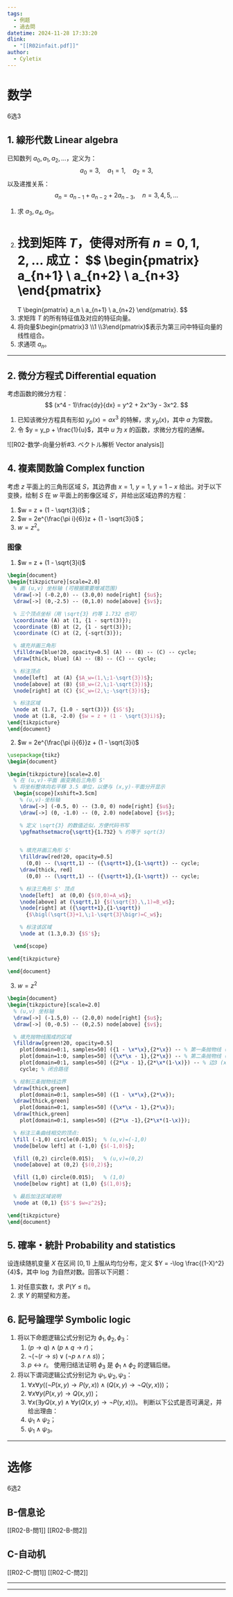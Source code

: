 ```yaml
---
tags:
  - 例题
  - 過去問
datetime: 2024-11-28 17:33:20
dlink:
  - "[[R02infait.pdf]]"
author:
  - Cyletix
---
```

# 数学
6选3
## 1. 線形代数 Linear algebra
已知数列 $a_0, a_1, a_2, \dots$，定义为：
$$
a_0 = 3, \quad a_1 = 1, \quad a_2 = 3,
$$
以及递推关系：
$$
a_n = a_{n-1} + a_{n-2} + 2a_{n-3}, \quad n = 3, 4, 5, \dots
$$
1. 求 $a_3, a_4, a_5$。
2. 找到矩阵 $T$，使得对所有 $n = 0, 1, 2, \dots$ 成立：
   $$
   \begin{pmatrix}
   a_{n+1} \\
   a_{n+2} \\
   a_{n+3}
   \end{pmatrix}
   =
   T
   \begin{pmatrix}
   a_n \\
   a_{n+1} \\
   a_{n+2}
   \end{pmatrix}.
   $$
3. 求矩阵 $T$ 的所有特征值及对应的特征向量。
4. 将向量$\begin{pmatrix}3 \\1 \\3\end{pmatrix}$表示为第三问中特征向量的线性组合。   
5. 求通项 $a_n$。
---
## 2. 微分方程式 Differential equation
考虑函数的微分方程：
$$
(x^4 - 1)\frac{dy}{dx} = y^2 + 2x^3y - 3x^2.
$$
1. 已知该微分方程具有形如 $y_p(x) = ax^3$ 的特解，求 $y_p(x)$，其中 $a$ 为常数。
2. 令 $y = y_p + \frac{1}{u}$，其中 $u$ 为 $x$ 的函数，求微分方程的通解。

![[R02-数学-向量分析#3. ベクトル解析 Vector analysis]]

## 4. 複素関数論 Complex function
考虑 $z$ 平面上的三角形区域 $S$，其边界由 $x = 1$, $y = 1$, $y = 1 - x$ 给出。对于以下变换，绘制 $S$ 在 $w$ 平面上的影像区域 $S'$，并给出区域边界的方程：
1. $w = z + (1 - \sqrt{3}i)$；
2. $w = 2e^{\frac{\pi i}{6}}z + (1 - \sqrt{3}i)$；
3. $w = z^2$。
### 图像
1. $w = z + (1 - \sqrt{3}i)$
```tikz
\begin{document}
\begin{tikzpicture}[scale=2.0]
  % 画 (u,v) 坐标轴 (可根据需要增减范围)
  \draw[->] (-0.2,0) -- (3.0,0) node[right] {$u$};
  \draw[->] (0,-2.5) -- (0,1.0) node[above] {$v$};

  % 三个顶点坐标（用 \sqrt{3} 约等 1.732 也可）
  \coordinate (A) at (1, {1 - sqrt(3)});
  \coordinate (B) at (2, {1 - sqrt(3)});
  \coordinate (C) at (2, {-sqrt(3)});

  % 填充并画三角形
  \filldraw[blue!20, opacity=0.5] (A) -- (B) -- (C) -- cycle;
  \draw[thick, blue] (A) -- (B) -- (C) -- cycle;

  % 标注顶点
  \node[left]  at (A) {$A_w=(1,\;1-\sqrt{3})$};
  \node[above] at (B) {$B_w=(2,\;1-\sqrt{3})$};
  \node[right] at (C) {$C_w=(2,\;-\sqrt{3})$};

  % 标注区域
  \node at (1.7, {1.0 - sqrt(3)}) {$S'$};
  \node at (1.8, -2.0) {$w = z + (1 - \sqrt{3}i)$};
\end{tikzpicture}
\end{document}
```
2. $w = 2e^{\frac{\pi i}{6}}z + (1 - \sqrt{3}i)$
```tikz
\usepackage{tikz}
\begin{document}

\begin{tikzpicture}[scale=2.0]
  % 在 (u,v)-平面 画变换后三角形 S'
  % 将坐标整体向右平移 3.5 单位，以便与 (x,y)-平面分开显示
  \begin{scope}[xshift=3.5cm]
    % (u,v)-坐标轴
    \draw[->] (-0.5, 0) -- (3.0, 0) node[right] {$u$};
    \draw[->] (0, -1.0) -- (0, 2.0) node[above] {$v$};

    % 定义 \sqrt{3} 的数值近似，方便代码书写
    \pgfmathsetmacro{\sqrtt}{1.732} % 约等于 sqrt(3)


    % 填充并画三角形 S'
    \filldraw[red!20, opacity=0.5]
      (0,0) -- (\sqrtt,1) -- ({\sqrtt+1},{1-\sqrtt}) -- cycle;
    \draw[thick, red]
      (0,0) -- (\sqrtt,1) -- ({\sqrtt+1},{1-\sqrtt}) -- cycle;

    % 标注三角形 S' 顶点
    \node[left]  at (0,0) {$(0,0)=A_w$};
    \node[above] at (\sqrtt,1) {$(\sqrt{3},\,1)=B_w$};
    \node[right] at ({\sqrtt+1},{1-\sqrtt}) 
      {$\bigl(\sqrt{3}+1,\;1-\sqrt{3}\bigr)=C_w$};

    % 标注该区域
    \node at (1.3,0.3) {$S'$};

  \end{scope}

\end{tikzpicture}

\end{document}
```
3. $w = z^2$
```tikz
\begin{document}
\begin{tikzpicture}[scale=2.0]
  % (u,v) 坐标轴
  \draw[->] (-1.5,0) -- (2.0,0) node[right] {$u$};
  \draw[->] (0,-0.5) -- (0,2.5) node[above] {$v$};

  % 填充抛物线围成的区域
  \filldraw[green!20, opacity=0.5]
    plot[domain=0:1, samples=50] ({1 - \x*\x},{2*\x}) -- % 第一条抛物线 (x=1 映射)
    plot[domain=1:0, samples=50] ({\x*\x - 1},{2*\x}) -- % 第二条抛物线 (y=1 映射)
    plot[domain=0:1, samples=50] ({2*\x - 1},{2*\x*(1-\x)}) -- % 边3 (x+y=1)
    cycle; % 闭合路径

  % 绘制三条抛物线边界
  \draw[thick,green] 
    plot[domain=0:1, samples=50] ({1 - \x*\x},{2*\x});
  \draw[thick,green]
    plot[domain=0:1, samples=50] ({\x*\x - 1},{2*\x});
  \draw[thick,green]
    plot[domain=0:1, samples=50] ({2*\x -1},{2*\x*(1-\x)});

  % 标注三条曲线相交的顶点:
  \fill (-1,0) circle(0.015);  % (u,v)=(-1,0)
  \node[below left] at (-1,0) {$(-1,0)$};

  \fill (0,2) circle(0.015);   % (u,v)=(0,2)
  \node[above] at (0,2) {$(0,2)$};

  \fill (1,0) circle(0.015);   % (1,0)
  \node[below right] at (1,0) {$(1,0)$};

  % 最后加注区域说明
  \node at (0,1) {$S'$ $w=z^2$};

\end{tikzpicture}
\end{document}
```

## 5. 確率・統計 Probability and statistics
设连续随机变量 $X$ 在区间 $[0, 1)$ 上服从均匀分布，定义 $Y = -\log \frac{(1-X)^2}{4}$，其中 $\log$ 为自然对数。回答以下问题：
1. 对任意实数 $t$，求 $P(Y \leq t)$。
2. 求 $Y$ 的期望和方差。
## 6. 記号論理学 Symbolic logic
1. 将以下命题逻辑公式分别记为 $\phi_1, \phi_2, \phi_3$：
   1. $(p \to q) \land (p \land q \to r)$；
   2. $\neg(\neg(r \to s) \lor (\neg p \land r \land s))$；
   3. $p \leftrightarrow r$。
   使用归结法证明 $\phi_3$ 是 $\phi_1 \land \phi_2$ 的逻辑后继。
2. 将以下谓词逻辑公式分别记为 $\psi_1, \psi_2, \psi_3$：
   1. $\forall x \forall y ((\neg P(x, y) \to P(y, x)) \land (Q(x, y) \to \neg Q(y, x)))$；
   2. $\forall x \forall y (P(x, y) \to Q(x, y))$；
   3. $\forall x (\exists y Q(x, y) \land \forall y (Q(x, y) \to \neg P(y, x)))$。
   判断以下公式是否可满足，并给出理由：
   1. $\psi_1 \land \psi_2$；
   2. $\psi_1 \land \psi_3$。
---
# 选修
6选2
## B-信息论
[[R02-B-問1]]
[[R02-B-問2]]
## C-自动机
[[R02-C-問1]]
[[R02-C-問2]]

---
---
